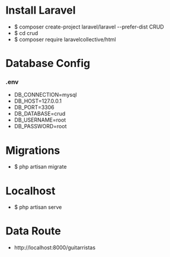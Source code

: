 # Install Laravel

- $ composer create-project laravel/laravel --prefer-dist CRUD
- $ cd crud
- $ composer require laravelcollective/html

# Database Config
### .env
- DB_CONNECTION=mysql
- DB_HOST=127.0.0.1
- DB_PORT=3306
- DB_DATABASE=crud
- DB_USERNAME=root
- DB_PASSWORD=root

# Migrations

- $ php artisan migrate

# Localhost

- $ php artisan serve

# Data Route

- http://localhost:8000/guitarristas

